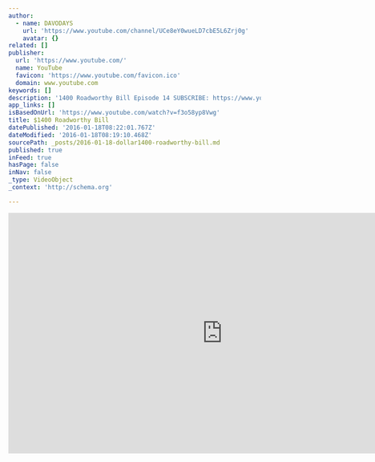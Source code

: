 ```yaml
---
author:
  - name: DAVODAYS
    url: 'https://www.youtube.com/channel/UCe8eY0wueLD7cbE5L6Zrj0g'
    avatar: {}
related: []
publisher:
  url: 'https://www.youtube.com/'
  name: YouTube
  favicon: 'https://www.youtube.com/favicon.ico'
  domain: www.youtube.com
keywords: []
description: '1400 Roadworthy Bill Episode 14 SUBSCRIBE: https://www.youtube.com/channel/UCe8eY0wueLD7cbE5L6Zrj0g INSTAGRAM: https://instagram.com/dcfotofilm/ FACEBOOK: https://www.facebook.com/dcfotofilm TWITTER: https://twitter.com/dcfotofilm'
app_links: []
isBasedOnUrl: 'https://www.youtube.com/watch?v=f3o58yp8Vwg'
title: $1400 Roadworthy Bill
datePublished: '2016-01-18T08:22:01.767Z'
dateModified: '2016-01-18T08:19:10.468Z'
sourcePath: _posts/2016-01-18-dollar1400-roadworthy-bill.md
published: true
inFeed: true
hasPage: false
inNav: false
_type: VideoObject
_context: 'http://schema.org'

---
```

<iframe src="https://cdn.embedly.com/widgets/media.html?src=https%3A%2F%2Fwww.youtube.com%2Fembed%2Ff3o58yp8Vwg%3Ffeature%3Doembed&amp;url=https%3A%2F%2Fwww.youtube.com%2Fwatch%3Fv%3Df3o58yp8Vwg&amp;image=https%3A%2F%2Fi.ytimg.com%2Fvi%2Ff3o58yp8Vwg%2Fhqdefault.jpg&amp;key=b7d04c9b404c499eba89ee7072e1c4f7&amp;type=text%2Fhtml&amp;schema=youtube" width="854" height="480" scrolling="no" frameborder="0" allowfullscreen="allowfullscreen" style=""></iframe>